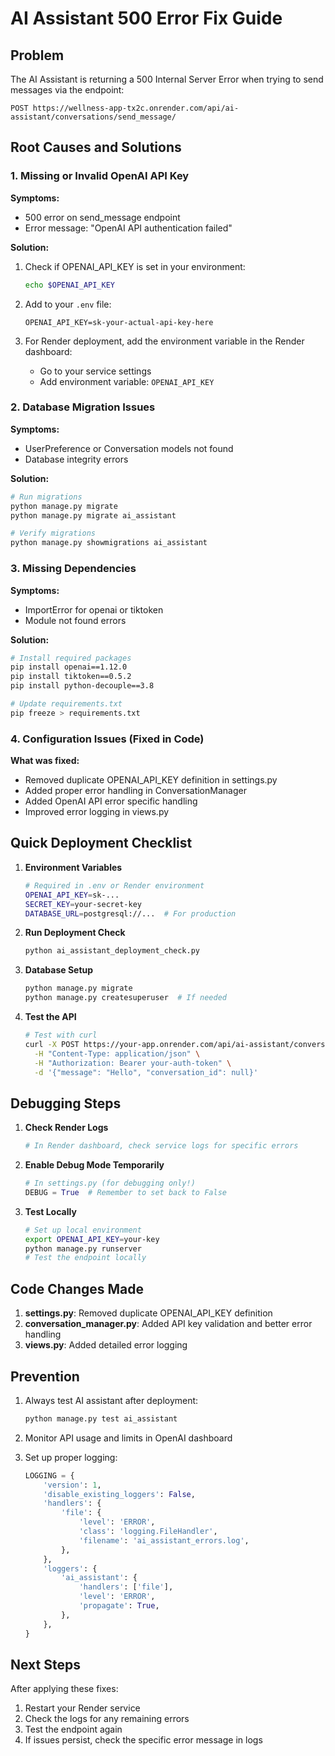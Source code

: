 # AI Assistant 500 Error Fix Guide

## Problem
The AI Assistant is returning a 500 Internal Server Error when trying to send messages via the endpoint:
```
POST https://wellness-app-tx2c.onrender.com/api/ai-assistant/conversations/send_message/
```

## Root Causes and Solutions

### 1. Missing or Invalid OpenAI API Key
**Symptoms:**
- 500 error on send_message endpoint
- Error message: "OpenAI API authentication failed"

**Solution:**
1. Check if OPENAI_API_KEY is set in your environment:
   ```bash
   echo $OPENAI_API_KEY
   ```

2. Add to your `.env` file:
   ```
   OPENAI_API_KEY=sk-your-actual-api-key-here
   ```

3. For Render deployment, add the environment variable in the Render dashboard:
   - Go to your service settings
   - Add environment variable: `OPENAI_API_KEY`

### 2. Database Migration Issues
**Symptoms:**
- UserPreference or Conversation models not found
- Database integrity errors

**Solution:**
```bash
# Run migrations
python manage.py migrate
python manage.py migrate ai_assistant

# Verify migrations
python manage.py showmigrations ai_assistant
```

### 3. Missing Dependencies
**Symptoms:**
- ImportError for openai or tiktoken
- Module not found errors

**Solution:**
```bash
# Install required packages
pip install openai==1.12.0
pip install tiktoken==0.5.2
pip install python-decouple==3.8

# Update requirements.txt
pip freeze > requirements.txt
```

### 4. Configuration Issues (Fixed in Code)
**What was fixed:**
- Removed duplicate OPENAI_API_KEY definition in settings.py
- Added proper error handling in ConversationManager
- Added OpenAI API error specific handling
- Improved error logging in views.py

## Quick Deployment Checklist

1. **Environment Variables**
   ```bash
   # Required in .env or Render environment
   OPENAI_API_KEY=sk-...
   SECRET_KEY=your-secret-key
   DATABASE_URL=postgresql://...  # For production
   ```

2. **Run Deployment Check**
   ```bash
   python ai_assistant_deployment_check.py
   ```

3. **Database Setup**
   ```bash
   python manage.py migrate
   python manage.py createsuperuser  # If needed
   ```

4. **Test the API**
   ```bash
   # Test with curl
   curl -X POST https://your-app.onrender.com/api/ai-assistant/conversations/send_message/ \
     -H "Content-Type: application/json" \
     -H "Authorization: Bearer your-auth-token" \
     -d '{"message": "Hello", "conversation_id": null}'
   ```

## Debugging Steps

1. **Check Render Logs**
   ```bash
   # In Render dashboard, check service logs for specific errors
   ```

2. **Enable Debug Mode Temporarily**
   ```python
   # In settings.py (for debugging only!)
   DEBUG = True  # Remember to set back to False
   ```

3. **Test Locally**
   ```bash
   # Set up local environment
   export OPENAI_API_KEY=your-key
   python manage.py runserver
   # Test the endpoint locally
   ```

## Code Changes Made

1. **settings.py**: Removed duplicate OPENAI_API_KEY definition
2. **conversation_manager.py**: Added API key validation and better error handling
3. **views.py**: Added detailed error logging

## Prevention

1. Always test AI assistant after deployment:
   ```bash
   python manage.py test ai_assistant
   ```

2. Monitor API usage and limits in OpenAI dashboard

3. Set up proper logging:
   ```python
   LOGGING = {
       'version': 1,
       'disable_existing_loggers': False,
       'handlers': {
           'file': {
               'level': 'ERROR',
               'class': 'logging.FileHandler',
               'filename': 'ai_assistant_errors.log',
           },
       },
       'loggers': {
           'ai_assistant': {
               'handlers': ['file'],
               'level': 'ERROR',
               'propagate': True,
           },
       },
   }
   ```

## Next Steps

After applying these fixes:
1. Restart your Render service
2. Check the logs for any remaining errors
3. Test the endpoint again
4. If issues persist, check the specific error message in logs